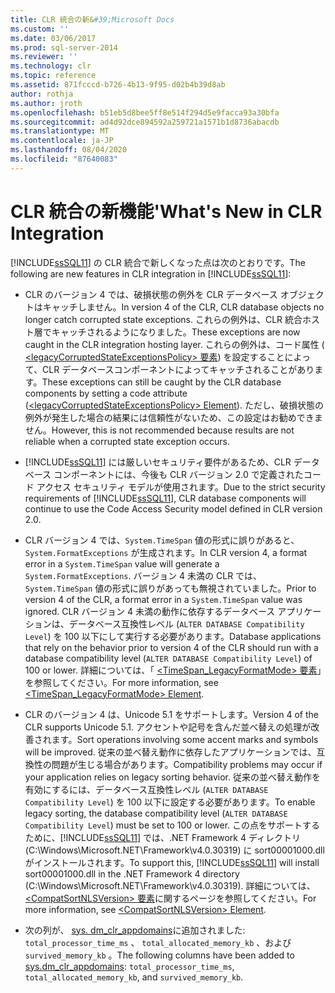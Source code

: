 ```yaml
---
title: CLR 統合の新&#39;Microsoft Docs
ms.custom: ''
ms.date: 03/06/2017
ms.prod: sql-server-2014
ms.reviewer: ''
ms.technology: clr
ms.topic: reference
ms.assetid: 871fcccd-b726-4b13-9f95-d02b4b39d8ab
author: rothja
ms.author: jroth
ms.openlocfilehash: b51eb5d8bee5ff8e514f294d5e9facca93a30bfa
ms.sourcegitcommit: ad4d92dce894592a259721a1571b1d8736abacdb
ms.translationtype: MT
ms.contentlocale: ja-JP
ms.lasthandoff: 08/04/2020
ms.locfileid: "87640083"
---
```

# <a name="what39s-new-in-clr-integration"></a><span data-ttu-id="58221-102">CLR 統合の新機能&#39;</span><span class="sxs-lookup"><span data-stu-id="58221-102">What&#39;s New in CLR Integration</span></span>
  <span data-ttu-id="58221-103">[!INCLUDE[ssSQL11](../../../includes/sssql11-md.md)] の CLR 統合で新しくなった点は次のとおりです。</span><span class="sxs-lookup"><span data-stu-id="58221-103">The following are new features in CLR integration in [!INCLUDE[ssSQL11](../../../includes/sssql11-md.md)]:</span></span>  
  
-   <span data-ttu-id="58221-104">CLR のバージョン 4 では、破損状態の例外を CLR データベース オブジェクトはキャッチしません。</span><span class="sxs-lookup"><span data-stu-id="58221-104">In version 4 of the CLR, CLR database objects no longer catch corrupted state exceptions.</span></span> <span data-ttu-id="58221-105">これらの例外は、CLR 統合ホスト層でキャッチされるようになりました。</span><span class="sxs-lookup"><span data-stu-id="58221-105">These exceptions are now caught in the CLR integration hosting layer.</span></span> <span data-ttu-id="58221-106">これらの例外は、コード属性 ([ \<legacyCorruptedStateExceptionsPolicy> 要素](https://go.microsoft.com/fwlink/?LinkId=204954)) を設定することによって、CLR データベースコンポーネントによってキャッチされることがあります。</span><span class="sxs-lookup"><span data-stu-id="58221-106">These exceptions can still be caught by the CLR database components by setting a code attribute ([\<legacyCorruptedStateExceptionsPolicy> Element](https://go.microsoft.com/fwlink/?LinkId=204954)).</span></span> <span data-ttu-id="58221-107">ただし、破損状態の例外が発生した場合の結果には信頼性がないため、この設定はお勧めできません。</span><span class="sxs-lookup"><span data-stu-id="58221-107">However, this is not recommended because results are not reliable when a corrupted state exception occurs.</span></span>  
  
-   <span data-ttu-id="58221-108">[!INCLUDE[ssSQL11](../../../includes/sssql11-md.md)] には厳しいセキュリティ要件があるため、CLR データベース コンポーネントには、今後も CLR バージョン 2.0 で定義されたコード アクセス セキュリティ モデルが使用されます。</span><span class="sxs-lookup"><span data-stu-id="58221-108">Due to the strict security requirements of [!INCLUDE[ssSQL11](../../../includes/sssql11-md.md)], CLR database components will continue to use the Code Access Security model defined in CLR version 2.0.</span></span>  
  
-   <span data-ttu-id="58221-109">CLR バージョン 4 では、`System.TimeSpan` 値の形式に誤りがあると、`System.FormatExceptions` が生成されます。</span><span class="sxs-lookup"><span data-stu-id="58221-109">In CLR version 4, a format error in a `System.TimeSpan` value will generate a `System.FormatExceptions`.</span></span> <span data-ttu-id="58221-110">バージョン 4 未満の CLR では、`System.TimeSpan` 値の形式に誤りがあっても無視されていました。</span><span class="sxs-lookup"><span data-stu-id="58221-110">Prior to version 4 of the CLR, a format error in a `System.TimeSpan` value was ignored.</span></span> <span data-ttu-id="58221-111">CLR バージョン 4 未満の動作に依存するデータベース アプリケーションは、データベース互換性レベル (`ALTER DATABASE Compatibility Level`) を 100 以下にして実行する必要があります。</span><span class="sxs-lookup"><span data-stu-id="58221-111">Database applications that rely on the behavior prior to version 4 of the CLR should run with a database compatibility level (`ALTER DATABASE Compatibility Level`) of 100 or lower.</span></span> <span data-ttu-id="58221-112">詳細については、「 [<TimeSpan_LegacyFormatMode> 要素](https://go.microsoft.com/fwlink/?LinkId=205109)」を参照してください。</span><span class="sxs-lookup"><span data-stu-id="58221-112">For more information, see [<TimeSpan_LegacyFormatMode> Element](https://go.microsoft.com/fwlink/?LinkId=205109).</span></span>  
  
-   <span data-ttu-id="58221-113">CLR のバージョン 4 は、Unicode 5.1 をサポートします。</span><span class="sxs-lookup"><span data-stu-id="58221-113">Version 4 of the CLR supports Unicode 5.1.</span></span> <span data-ttu-id="58221-114">アクセントや記号を含んだ並べ替えの処理が改善されます。</span><span class="sxs-lookup"><span data-stu-id="58221-114">Sort operations involving some accent marks and symbols will be improved.</span></span> <span data-ttu-id="58221-115">従来の並べ替え動作に依存したアプリケーションでは、互換性の問題が生じる場合があります。</span><span class="sxs-lookup"><span data-stu-id="58221-115">Compatibility problems may occur if your application relies on legacy sorting behavior.</span></span> <span data-ttu-id="58221-116">従来の並べ替え動作を有効にするには、データベース互換性レベル (`ALTER DATABASE Compatibility Level`) を 100 以下に設定する必要があります。</span><span class="sxs-lookup"><span data-stu-id="58221-116">To enable legacy sorting, the database compatibility level (`ALTER DATABASE Compatibility Level`) must be set to 100 or lower.</span></span> <span data-ttu-id="58221-117">この点をサポートするために、[!INCLUDE[ssSQL11](../../../includes/sssql11-md.md)] では、.NET Framework 4 ディレクトリ (C:\Windows\Microsoft.NET\Framework\v4.0.30319) に sort00001000.dll がインストールされます。</span><span class="sxs-lookup"><span data-stu-id="58221-117">To support this, [!INCLUDE[ssSQL11](../../../includes/sssql11-md.md)] will install sort00001000.dll in the .NET Framework 4 directory (C:\Windows\Microsoft.NET\Framework\v4.0.30319).</span></span> <span data-ttu-id="58221-118">詳細については、[\<CompatSortNLSVersion> 要素](https://go.microsoft.com/fwlink/?LinkId=205110)に関するページを参照してください。</span><span class="sxs-lookup"><span data-stu-id="58221-118">For more information, see [\<CompatSortNLSVersion> Element](https://go.microsoft.com/fwlink/?LinkId=205110).</span></span>  
  
-   <span data-ttu-id="58221-119">次の列が、 [sys. dm_clr_appdomains](/sql/relational-databases/system-dynamic-management-views/sys-dm-clr-appdomains-transact-sql)に追加されました: `total_processor_time_ms` 、 `total_allocated_memory_kb` 、および `survived_memory_kb` 。</span><span class="sxs-lookup"><span data-stu-id="58221-119">The following columns have been added to [sys.dm_clr_appdomains](/sql/relational-databases/system-dynamic-management-views/sys-dm-clr-appdomains-transact-sql): `total_processor_time_ms`, `total_allocated_memory_kb`, and `survived_memory_kb`.</span></span>  
  
  
